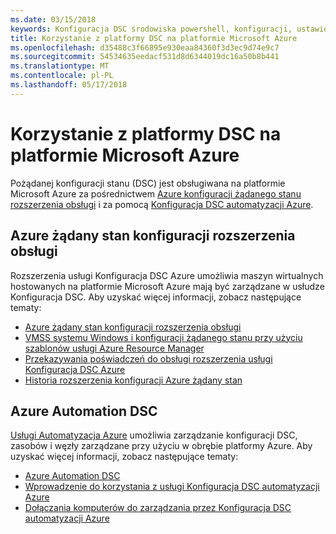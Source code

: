 ```yaml
---
ms.date: 03/15/2018
keywords: Konfiguracja DSC środowiska powershell, konfiguracji, ustawienia
title: Korzystanie z platformy DSC na platformie Microsoft Azure
ms.openlocfilehash: d35488c3f66895e930eaa84360f3d3ec9d74e9c7
ms.sourcegitcommit: 54534635eedacf531d8d6344019dc16a50b8b441
ms.translationtype: MT
ms.contentlocale: pl-PL
ms.lasthandoff: 05/17/2018
---
```

# <a name="using-dsc-on-microsoft-azure"></a>Korzystanie z platformy DSC na platformie Microsoft Azure

Pożądanej konfiguracji stanu (DSC) jest obsługiwana na platformie Microsoft Azure za pośrednictwem [Azure konfiguracji żądanego stanu rozszerzenia obsługi](/azure/virtual-machines/virtual-machines-windows-extensions-dsc-overview) i za pomocą [Konfiguracja DSC automatyzacji Azure](/azure/automation/automation-dsc-overview).

## <a name="azure-desired-state-configuration-extension-handler"></a>Azure żądany stan konfiguracji rozszerzenia obsługi

Rozszerzenia usługi Konfiguracja DSC Azure umożliwia maszyn wirtualnych hostowanych na platformie Microsoft Azure mają być zarządzane w usłudze Konfiguracja DSC.
Aby uzyskać więcej informacji, zobacz następujące tematy:

- [Azure żądany stan konfiguracji rozszerzenia obsługi](/azure/virtual-machines/virtual-machines-windows-extensions-dsc-overview)
- [VMSS systemu Windows i konfiguracji żądanego stanu przy użyciu szablonów usługi Azure Resource Manager](/azure/virtual-machines/virtual-machines-windows-extensions-dsc-template)
- [Przekazywania poświadczeń do obsługi rozszerzenia usługi Konfiguracja DSC Azure](/azure/virtual-machines/virtual-machines-windows-extensions-dsc-credentials)
- [Historia rozszerzenia konfiguracji Azure żądany stan](azureDscexthistory.md)

## <a name="azure-automation-dsc"></a>Azure Automation DSC

[Usługi Automatyzacja Azure](https://azure.microsoft.com/services/automation/) umożliwia zarządzanie konfiguracji DSC, zasobów i węzły zarządzane przy użyciu w obrębie platformy Azure. Aby uzyskać więcej informacji, zobacz następujące tematy:

- [Azure Automation DSC](/azure/automation/automation-dsc-overview)
- [Wprowadzenie do korzystania z usługi Konfiguracja DSC automatyzacji Azure](/azure/automation/automation-dsc-getting-started)
- [Dołączania komputerów do zarządzania przez Konfiguracja DSC automatyzacji Azure](/azure/automation/automation-dsc-onboarding)